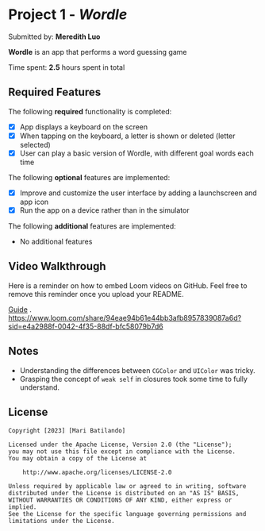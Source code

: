 # Project 1 - *Wordle*

Submitted by: **Meredith Luo**

**Wordle** is an app that performs a word guessing game

Time spent: **2.5** hours spent in total

## Required Features

The following **required** functionality is completed:

- [x] App displays a keyboard on the screen
- [x] When tapping on the keyboard, a letter is shown or deleted (letter selected)
- [x] User can play a basic version of Wordle, with different goal words each time

The following **optional** features are implemented:

- [x] Improve and customize the user interface by adding a launchscreen and app icon
- [x] Run the app on a device rather than in the simulator

The following **additional** features are implemented:

- No additional features

## Video Walkthrough

Here is a reminder on how to embed Loom videos on GitHub. Feel free to remove this reminder once you upload your README. 

[Guide](https://www.loom.com/share/94eae94b61e44bb3afb8957839087a6d?sid=e4a2988f-0042-4f35-88df-bfc58079b7d6) .
https://www.loom.com/share/94eae94b61e44bb3afb8957839087a6d?sid=e4a2988f-0042-4f35-88df-bfc58079b7d6 

## Notes

* Understanding the differences between `CGColor` and `UIColor` was tricky.
* Grasping the concept of `weak self` in closures took some time to fully understand.

## License

    Copyright [2023] [Mari Batilando]

    Licensed under the Apache License, Version 2.0 (the "License");
    you may not use this file except in compliance with the License.
    You may obtain a copy of the License at

        http://www.apache.org/licenses/LICENSE-2.0

    Unless required by applicable law or agreed to in writing, software
    distributed under the License is distributed on an "AS IS" BASIS,
    WITHOUT WARRANTIES OR CONDITIONS OF ANY KIND, either express or implied.
    See the License for the specific language governing permissions and
    limitations under the License.
